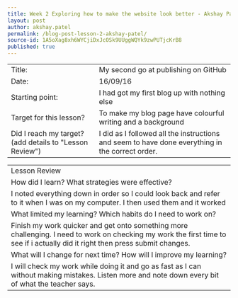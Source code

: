 ```yaml
---
title: Week 2 Exploring how to make the website look better - Akshay Patel
layout: post
author: akshay.patel
permalink: /blog-post-lesson-2-akshay-patel/
source-id: 1A5oXag8xh6WYCjiDxJcOSk9UUggWQYk9zwPUTjcKrB8
published: true
---
```

<table>
  <tr>
    <td>Title:</td>
    <td>My second go at publishing on GitHub  </td>
  </tr>
  <tr>
    <td>Date:</td>
    <td>16/09/16</td>
  </tr>
  <tr>
    <td>Starting point:</td>
    <td>I had got my first blog up with nothing else</td>
  </tr>
  <tr>
    <td>Target for this lesson?</td>
    <td>To make my blog page have colourful writing and a background</td>
  </tr>
  <tr>
    <td>Did I reach my target? 
(add details to "Lesson Review")</td>
    <td>I did as I followed all the instructions and seem to have done everything in the correct order.</td>
  </tr>
</table>


<table>
  <tr>
    <td>Lesson Review</td>
  </tr>
  <tr>
    <td>How did I learn? What strategies were effective? </td>
  </tr>
  <tr>
    <td>I noted everything down in order so I could look back and refer to it when I was on my computer. I then used them and it worked</td>
  </tr>
  <tr>
    <td>What limited my learning? Which habits do I need to work on? </td>
  </tr>
  <tr>
    <td>Finish my work quicker and get onto something more challenging.
I need to work on checking my work the first time to see if i actually did it right then press submit changes.</td>
  </tr>
  <tr>
    <td>What will I change for next time? How will I improve my learning?</td>
  </tr>
  <tr>
    <td>I will check my work while doing it and go as fast as I can without making mistakes. Listen more and note down every bit of what the teacher says.</td>
  </tr>
</table>


